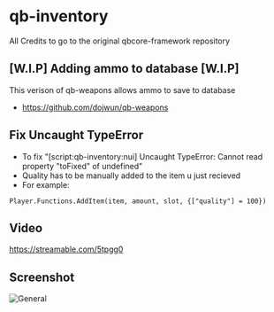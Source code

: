 # qb-inventory
All Credits to go to the original qbcore-framework repository

## [W.I.P] Adding ammo to database [W.I.P]
This verison of qb-weapons allows ammo to save to database 
- https://github.com/dojwun/qb-weapons

## Fix Uncaught TypeError 
- To fix "[script:qb-inventory:nui] Uncaught TypeError: Cannot read property "toFixed" of undefined"
- Quality has to be manually added to the item u just recieved 
- For example: 
```
Player.Functions.AddItem(item, amount, slot, {["quality"] = 100})
```


## Video
https://streamable.com/5tpgg0

## Screenshot
![General](https://i.imgur.com/ThshhCp.png)
